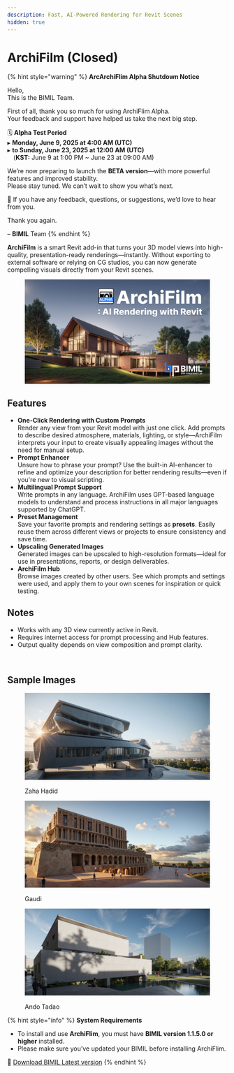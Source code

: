 ```yaml
---
description: Fast, AI-Powered Rendering for Revit Scenes
hidden: true
---
```


# ArchiFilm (Closed)

{% hint style="warning" %}
**ArcArchiFlim Alpha Shutdown Notice**

Hello,\
This is the BIMIL Team.

First of all, thank you so much for using ArchiFlim Alpha.\
Your feedback and support have helped us take the next big step.

🗓️ **Alpha Test Period**\
▸ **Monday, June 9, 2025 at 4:00 AM (UTC)**\
▸ **to Sunday, June 23, 2025 at 12:00 AM (UTC)**\
 (**KST:** June 9 at 1:00 PM \~ June 23 at 09:00 AM)

We’re now preparing to launch the **BETA version**—with more powerful features and improved stability.\
Please stay tuned. We can’t wait to show you what’s next.

🙏 If you have any feedback, questions, or suggestions, we’d love to hear from you.

Thank you again.

– **BIMIL** Team
{% endhint %}

**ArchiFilm** is a smart Revit add-in that turns your 3D model views into high-quality, presentation-ready renderings—instantly. Without exporting to external software or relying on CG studios, you can now generate compelling visuals directly from your Revit scenes.

<figure><img src="../.gitbook/assets/썹네일.jpg" alt=""><figcaption></figcaption></figure>

## **Features**

* **One-Click Rendering with Custom Prompts**\
  Render any view from your Revit model with just one click. Add prompts to describe desired atmosphere, materials, lighting, or style—ArchiFilm interprets your input to create visually appealing images without the need for manual setup.
* **Prompt Enhancer**\
  Unsure how to phrase your prompt? Use the built-in AI-enhancer to refine and optimize your description for better rendering results—even if you're new to visual scripting.
* **Multilingual Prompt Support**\
  Write prompts in any language. ArchiFilm uses GPT-based language models to understand and process instructions in all major languages supported by ChatGPT.
* **Preset Management**\
  Save your favorite prompts and rendering settings as **presets**. Easily reuse them across different views or projects to ensure consistency and save time.
* **Upscaling Generated Images**\
  Generated images can be upscaled to high-resolution formats—ideal for use in presentations, reports, or design deliverables.
* **ArchiFilm Hub**\
  Browse images created by other users. See which prompts and settings were used, and apply them to your own scenes for inspiration or quick testing.

## **Notes**

* Works with any 3D view currently active in Revit.
* Requires internet access for prompt processing and Hub features.
* Output quality depends on view composition and prompt clarity.

<figure><img src="../.gitbook/assets/STABLEDIFFUSION 2_ThreeD_3D 뷰 1_20250602_144908.png" alt=""><figcaption></figcaption></figure>

## Sample Images

<div align="left"><figure><img src="../.gitbook/assets/ArchiFilm_Image_20250526132558.jpg" alt=""><figcaption><p>Zaha Hadid</p></figcaption></figure> <figure><img src="../.gitbook/assets/ArchiFilm_Image_20250526134514.jpg" alt=""><figcaption><p>Gaudi</p></figcaption></figure> <figure><img src="../.gitbook/assets/ArchiFilm_Image_20250526135314.jpg" alt=""><figcaption><p>Ando Tadao</p></figcaption></figure></div>

{% hint style="info" %}
**System Requirements**

* To install and use **ArchiFlim**, you must have **BIMIL version 1.1.5.0 or higher** installed.
* Please make sure you’ve updated your BIMIL before installing ArchiFlim.

&#x20;🔗 [Download BIMIL Latest version](https://bimil.bimpeers.com/)
{% endhint %}
